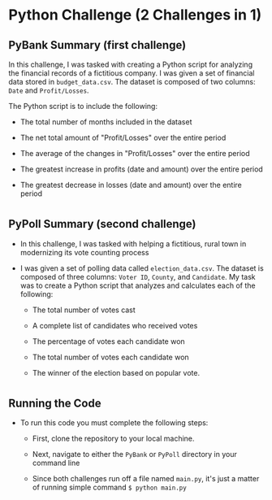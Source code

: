 # Python Challenge (2 Challenges in 1)


## PyBank Summary (first challenge)

In this challenge, I was tasked with creating a Python script for analyzing the financial records of a fictitious company. I was given a set of financial data stored in `budget_data.csv`. The dataset is composed of two columns: `Date` and `Profit/Losses`. 

The Python script is to include the following:

* The total number of months included in the dataset

* The net total amount of "Profit/Losses" over the entire period

* The average of the changes in "Profit/Losses" over the entire period

* The greatest increase in profits (date and amount) over the entire period

* The greatest decrease in losses (date and amount) over the entire period

#
## PyPoll Summary (second challenge)

* In this challenge, I was tasked with helping a fictitious, rural town in modernizing its vote counting process

* I was given a set of polling data called `election_data.csv`. The dataset is composed of three columns: `Voter ID`, `County`, and `Candidate`. My task was to create a Python script that analyzes and calculates each of the following:
    
    * The total number of votes cast

    * A complete list of candidates who received votes

    * The percentage of votes each candidate won

    * The total number of votes each candidate won

    * The winner of the election based on popular vote.

# 
## Running the Code

* To run this code you must complete the following steps: 

    * First, clone the repository to your local machine.

    * Next, navigate to either the `PyBank` or `PyPoll` directory in your command line

    * Since both challenges run off a file named `main.py`, it's just a matter of running simple command `$ python main.py`









